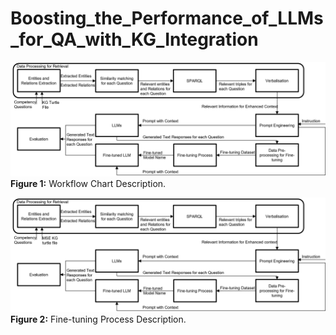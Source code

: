 # Boosting_the_Performance_of_LLMs_for_QA_with_KG_Integration

![Work Flow Chart](Work%20Flow%20Chart.png)
**Figure 1:** Workflow Chart Description.

![Fine-tuning Process](fine-tuning%20process.png)
**Figure 2:** Fine-tuning Process Description.

